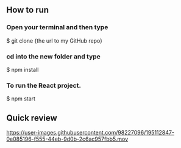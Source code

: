 ## How to run

### Open your terminal and then type

$ git clone {the url to my GitHub repo}

### cd into the new folder and type

$ npm install

### To run the React project. 
$ npm start


## Quick review


https://user-images.githubusercontent.com/98227096/195112847-0e085196-f555-44eb-9d0b-2c6ac957fbb5.mov

